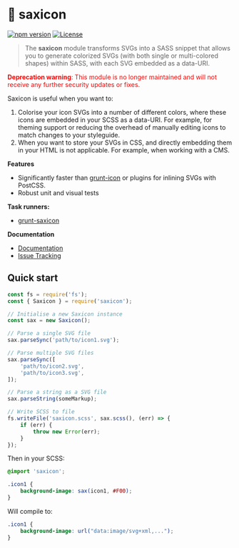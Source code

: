 # 🎷 saxicon

[![npm version](https://badge.fury.io/js/saxicon.svg)](https://badge.fury.io/js/saxicon)
[![License](https://img.shields.io/npm/l/saxicon.svg)](https://github.com/lachlanmcdonald/saxicon/blob/master/LICENSE)

> The **saxicon** module transforms SVGs into a SASS snippet that allows you to generate colorized SVGs (with both single or multi-colored shapes) within SASS, with each SVG embedded as a data-URI.

<p style="color: red;"><b>Deprecation warning</b>: This module is no longer maintained and will not receive any further security updates or fixes.</p>

Saxicon is useful when you want to:

1. Colorise your icon SVGs into a number of different colors, where these icons are embedded in your SCSS as a data-URI. For example, for theming support or reducing the overhead of manually editing icons to match changes to your styleguide.
2. When you want to store your SVGs in CSS, and directly embedding them in your HTML is not applicable. For example, when working with a CMS.

**Features**

- Significantly faster than [grunt-icon](https://github.com/filamentgroup/grunticon) or plugins for inlining SVGs with PostCSS.
- Robust unit and visual tests

**Task runners:**

- [grunt-saxicon](https://github.com/lachlanmcdonald/grunt-saxicon)

**Documentation**

- [Documentation](https://github.com/lachlanmcdonald/saxicon/wiki/)
- [Issue Tracking](https://github.com/lachlanmcdonald/saxicon/issues)

## Quick start

```js
const fs = require('fs');
const { Saxicon } = require('saxicon');

// Initialise a new Saxicon instance
const sax = new Saxicon();

// Parse a single SVG file
sax.parseSync('path/to/icon1.svg');

// Parse multiple SVG files
sax.parseSync([
    'path/to/icon2.svg',
    'path/to/icon3.svg',
]);

// Parse a string as a SVG file 
sax.parseString(someMarkup);

// Write SCSS to file
fs.writeFile('saxicon.scss', sax.scss(), (err) => {
    if (err) {
        throw new Error(err);
    }
});
```

Then in your SCSS:

```scss
@import 'saxicon';

.icon1 {
    background-image: sax(icon1, #F00);
}
```

Will compile to:

```css
.icon1 {
    background-image: url("data:image/svg+xml,...");
}
```
